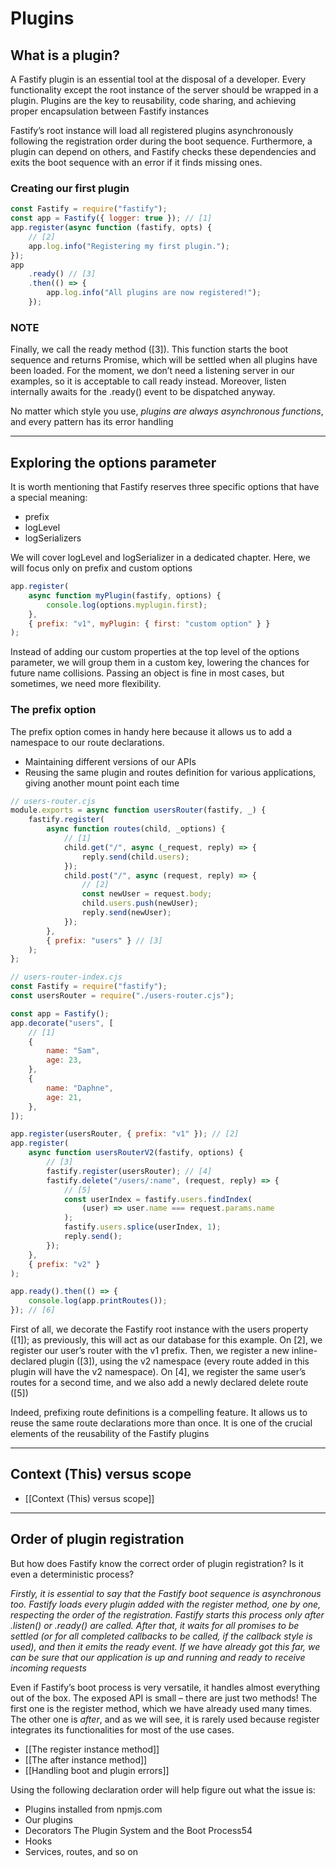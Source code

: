# Plugins

## What is a plugin?

A Fastify plugin is an essential tool at the disposal of a developer. Every functionality except the root instance of the server should be wrapped in a plugin. Plugins are the key to reusability, code sharing, and achieving proper encapsulation between Fastify instances

Fastify’s root instance will load all registered plugins asynchronously following the registration order during the boot sequence. Furthermore, a plugin can depend on others, and Fastify checks these dependencies and exits the boot sequence with an error if it finds missing ones.

### Creating our first plugin

```js
const Fastify = require("fastify");
const app = Fastify({ logger: true }); // [1]
app.register(async function (fastify, opts) {
	// [2]
	app.log.info("Registering my first plugin.");
});
app
	.ready() // [3]
	.then(() => {
		app.log.info("All plugins are now registered!");
	});
```

### NOTE

Finally, we call the ready method ([3]). This function starts the boot sequence and returns Promise, which will be settled when all plugins have been loaded. For the moment, we don’t need a listening server in our examples, so it is acceptable to call ready instead. Moreover, listen internally awaits for the .ready() event to be dispatched anyway.

No matter which style you use, _plugins are always asynchronous functions_, and every pattern has its error handling

---

## Exploring the options parameter

It is worth mentioning that Fastify reserves three specific options that have a special meaning:

- prefix
- logLevel
- logSerializers

We will cover logLevel and logSerializer in a dedicated chapter. Here, we will focus only on prefix and custom options

```js
app.register(
	async function myPlugin(fastify, options) {
		console.log(options.myplugin.first);
	},
	{ prefix: "v1", myPlugin: { first: "custom option" } }
);
```

Instead of adding our custom properties at the top level of the options parameter, we will group them in a custom key, lowering the chances for future name collisions. Passing an object is fine in most cases, but sometimes, we need more flexibility.

### The prefix option

The prefix option comes in handy here because it allows us to add a namespace to our route declarations.

- Maintaining different versions of our APIs
- Reusing the same plugin and routes definition for various applications, giving another mount point each time

```js
// users-router.cjs
module.exports = async function usersRouter(fastify, _) {
	fastify.register(
		async function routes(child, _options) {
			// [1]
			child.get("/", async (_request, reply) => {
				reply.send(child.users);
			});
			child.post("/", async (request, reply) => {
				// [2]
				const newUser = request.body;
				child.users.push(newUser);
				reply.send(newUser);
			});
		},
		{ prefix: "users" } // [3]
	);
};
```

```js
// users-router-index.cjs
const Fastify = require("fastify");
const usersRouter = require("./users-router.cjs");

const app = Fastify();
app.decorate("users", [
	// [1]
	{
		name: "Sam",
		age: 23,
	},
	{
		name: "Daphne",
		age: 21,
	},
]);

app.register(usersRouter, { prefix: "v1" }); // [2]
app.register(
	async function usersRouterV2(fastify, options) {
		// [3]
		fastify.register(usersRouter); // [4]
		fastify.delete("/users/:name", (request, reply) => {
			// [5]
			const userIndex = fastify.users.findIndex(
				(user) => user.name === request.params.name
			);
			fastify.users.splice(userIndex, 1);
			reply.send();
		});
	},
	{ prefix: "v2" }
);

app.ready().then(() => {
	console.log(app.printRoutes());
}); // [6]
```

First of all, we decorate the Fastify root instance with the users property ([1]); as previously, this will act as our database for this example. On [2], we register our user’s router with the v1 prefix. Then, we register a new inline-declared plugin ([3]), using the v2 namespace (every route added in this plugin will have the v2 namespace). On [4], we register the same user’s routes for a second time, and we also add a newly declared delete route ([5])

Indeed, prefixing route definitions is a compelling feature. It allows us to reuse the same route declarations more than once. It is one of the crucial elements of the reusability of the Fastify plugins

---

## Context (This) versus scope

- [[Context (This) versus scope]]

---

## Order of plugin registration

But how does Fastify know the correct order of plugin registration? Is it even a deterministic process?

_Firstly, it is essential to say that the Fastify boot sequence is asynchronous too. Fastify loads every plugin added with the register method, one by one, respecting the order of the registration. Fastify starts this process only after .listen() or .ready() are called. After that, it waits for all promises to be settled (or for all completed callbacks to be called, if the callback style is used), and then it emits the ready event. If we have already got this far, we can be sure that our application is up and running and ready to receive incoming requests_

Even if Fastify’s boot process is very versatile, it handles almost everything out of the box. The exposed API is small – there are just two methods! The first one is the register method, which we have already used many times. The other one is _after_, and as we will see, it is rarely used because register integrates its functionalities for most of the use cases.

- [[The register instance method]]
- [[The after instance method]]
- [[Handling boot and plugin errors]]

Using the following declaration order will help figure out what the issue is:

- Plugins installed from npmjs.com
- Our plugins
- Decorators The Plugin System and the Boot Process54
- Hooks
- Services, routes, and so on
